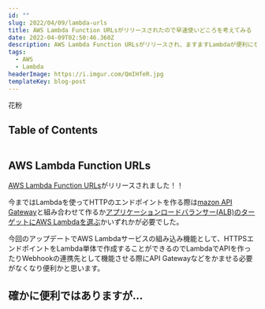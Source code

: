 ```yaml
---
id: ""
slug: 2022/04/09/lambda-urls
title: AWS Lambda Function URLsがリリースされたので早速使いどころを考えてみる
date: 2022-04-09T02:50:46.360Z
description: AWS Lambda Function URLsがリリースされ、ますますLambdaが便利になりますが、何に使おっか..という意見もちらほら？
tags:
  - AWS
  - Lambda
headerImage: https://i.imgur.com/QmIHfeR.jpg
templateKey: blog-post
---
```

花粉

## Table of Contents

```toc

```

## AWS Lambda Function URLs

[AWS Lambda Function URLs](https://aws.amazon.com/jp/about-aws/whats-new/2022/04/aws-lambda-function-urls-built-in-https-endpoints/)がリリースされました！！

今まではLambdaを使ってHTTPのエンドポイントを作る際は[mazon API Gateway](https://docs.aws.amazon.com/ja_jp/lambda/latest/dg/services-apigateway.html)と組み合わせて作るか[アプリケーションロードバランサー(ALB)のターゲットにAWS Lambdaを選ぶ](https://aws.amazon.com/jp/blogs/news/lambda-functions-as-targets-for-application-load-balancers/)かいずれかが必要でした。

今回のアップデートでAWS Lambdaサービスの組み込み機能として、HTTPSエンドポイントをLambda単体で作成することができるのでLambdaでAPIを作ったりWebhookの連携先として機能させる際にAPI Gatewayなどをかませる必要がなくなり便利かと思います。

## 確かに便利ではありますが...
































